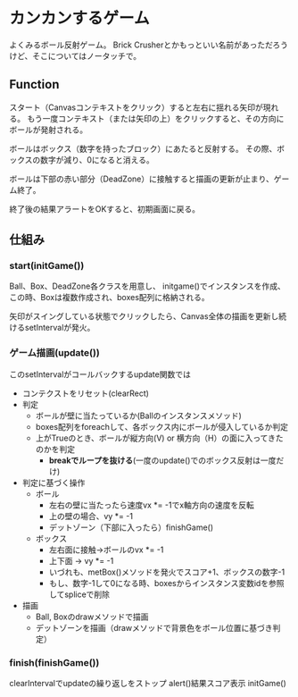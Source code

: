 # カンカンするゲーム
よくみるボール反射ゲーム。
Brick Crusherとかもっといい名前があっただろうけど、そこについてはノータッチで。

## Function
スタート（Canvasコンテキストをクリック）すると左右に揺れる矢印が現れる。
もう一度コンテキスト（または矢印の上）をクリックすると、その方向にボールが発射される。

ボールはボックス（数字を持ったブロック）にあたると反射する。
その際、ボックスの数字が減り、0になると消える。

ボールは下部の赤い部分（DeadZone）に接触すると描画の更新が止まり、ゲーム終了。

終了後の結果アラートをOKすると、初期画面に戻る。

## 仕組み
### start(initGame())
Ball、Box、DeadZone各クラスを用意し、
initgame()でインスタンスを作成、この時、Boxは複数作成され、boxes配列に格納される。

矢印がスイングしている状態でクリックしたら、Canvas全体の描画を更新し続けるsetIntervalが発火。

### ゲーム描画(update())
このsetIntervalがコールバックするupdate関数では
- コンテクストをリセット(clearRect)
- 判定
  - ボールが壁に当たっているか(Ballのインスタンスメソッド)
  - boxes配列をforeachして、各ボックス内にボールが侵入しているか判定
  - 上がTrueのとき、ボールが縦方向(V) or 横方向（H）の面に入ってきたのかを判定
    - **breakでループを抜ける**(一度のupdate()でのボックス反射は一度だけ)
- 判定に基づく操作
  - ボール
    - 左右の壁に当たったら速度vx *= -1でx軸方向の速度を反転
    - 上の壁の場合、vy *= -1
    - デットゾーン（下部に入ったら）finishGame()
  - ボックス
    - 左右面に接触->ボールのvx *= -1 
    - 上下面 -> vy *= -1
    - いづれも、metBox()メソッドを発火でスコア+1、ボックスの数字-1
    - もし、数字-1して0になる時、boxesからインスタンス変数idを参照してspliceで削除
- 描画
  - Ball, Boxのdrawメソッドで描画
  - デットゾーンを描画（drawメソッドで背景色をボール位置に基づき判定）

### finish(finishGame())
clearIntervalでupdateの繰り返しをストップ
alert()結果スコア表示
initGame()
